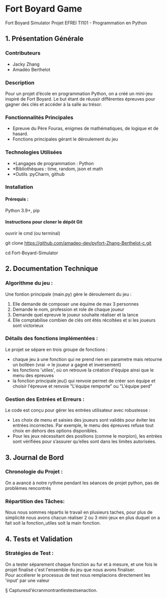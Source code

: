 # Fort Boyard Game
Fort Boyard Simulator 
Projet EFREI TI101 - Programmation en Python

## 1. Présentation Générale

### Contributeurs
- Jacky Zhang
- Amadéo Berthelot

### Description
Pour un projet d’école en programmation Python, on a créé un mini-jeu inspiré de Fort Boyard. Le but étant de réussir différentes épreuves pour gagner des clés et accéder à la salle au trésor.

### Fonctionnalités Principales
- Epreuve du Père Fouras, enigmes de mathématiques, de logique et de hasard.
- Fonctions principales gérant le déroulement du jeu


### Technologies Utilisées
- *Langages de programmation : Python 
- *Bibliothèques : time, random, json et math
- *Outils :pyCharm, github

### Installation

#### Prérequis :
Python 3.9+, pip 

#### Instructions pour cloner le dépôt Git
ouvrir le cmd (ou terminal)

git clone https://github.com/amadeo-dev/pyfort-Zhang-Berthelot-c.git  

cd Fort-Boyard-Simulator

## 2. Documentation Technique
### Algorithme du jeu :
Une fontion principale (main.py) gère le déroulement du jeu :
1. Elle demande de composer une équime de max 3 personnes
2. Demande le nom, profession et role de chaque joueur
3. Demande quel epreuve le joueur souhaite réaliser et la lance
4. Elle comptabilise combien de clés ont étés récoltées et si les joueurs sont victorieux
   
### Détails des fonctions implémentées :

Le projet se sépare en trois groupe de fonctions :
- chaque jeu à une fonction qui ne prend rien en parametre mais retourne un bolléen (vrai -> le joueur a gagné et inversement)
- les fonctions 'utiles', où on retrouve la création d'équipe ainsi que le menu des epreuves 
- la fonction principale jeu() qui renvoie permet de créer son équipe et choisir l'épreuve et renvoie "L'équipe remporte" ou "L'équipe perd"

### Gestion des Entrées et Erreurs :

Le code est conçu pour gérer les entrées utilisateur avec robustesse :
* Les choix de menu et saisies des joueurs sont validés pour éviter les entrées incorrectes. Par exemple, le menu des épreuves refuse tout choix en dehors des options disponibles.
* Pour les jeux nécessitant des positions (comme le morpion), les entrées sont vérifiées pour s’assurer qu’elles sont dans les limites autorisées.

## 3. Journal de Bord
### Chronologie du Projet :
On a avancé à notre rythme pendant les séances de projet python, pas de problèmes rencontrés

### Répartition des Tâches:
 Nous nous sommes répartis le travail en plusieurs taches, pour plus de simplicité nous avons chacun réaliser 2 ou 3 mini-jeux en plus duquel on a fait soit la fonction_utiles soit la main fonction.
## 4. Tests et Validation
### Stratégies de Test :
On a tester séparement chaque fonction au fur et à mesure, et une fois le projet finalisé c'est l'ensemble du jeu que nous avons finaliser.  
Pour accélerer le processus de test nous remplacions directement les 'input' par une valeur

§ Capturesd'écranmontrantlestestsenaction.
